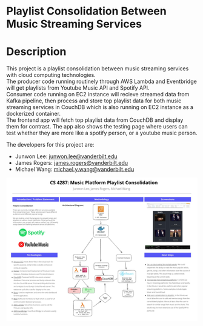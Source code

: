 # Playlist Consolidation Between Music Streaming Services

# Description
<p>This project is a playlist consolidation between music streaming services with cloud computing technologies.<br>
The producer code running routinely through AWS Lambda and Eventbridge will get playlists from Youtube Music API and Spotify API.<br>
Consumer code running on EC2 instance will recieve streamed data from Kafka pipeline, then process and store top playlist data for both music streaming services in CouchDB which is also running on EC2 instance as a dockerized container.<br>
The frontend app will fetch top playlist data from CouchDB and display them for contrast. The app also shows the testing page where users can test whether they are more like a spotify person, or a youtube music person.
</p>

The developers for this project are:
* Junwon Lee: [junwon.lee@vanderbilt.edu](mailto:junwon.lee@vanderbilt.edu)
* James Rogers: [james.rogers@vanderbilt.edu](mailto:james.rogers@vanderbilt.edu)
* Michael Wang: [michael.y.wang@vanderbilt.edu](mailto:michael.y.wang@vanderbilt.edu)

![Alt text](/poster/poster.jpg?raw=true "Playlist Consolidation Between Music Streaming Services")
